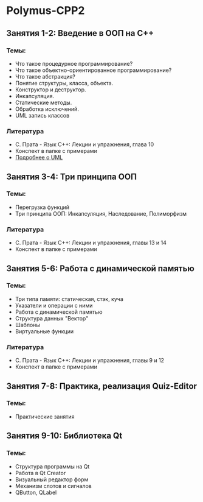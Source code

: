 # Polymus-CPP2

## Занятия 1-2: Введение в ООП на С++
### Темы:
  - Что такое процедурное программирование?
  - Что такое объектно-ориентированное программирование?
  - Что такое абстракция?
  - Понятие структуры, класса, объекта.
  - Конструктор и деструктор.
  - Инкапсуляция.
  - Статические методы.
  - Обработка исключений.
  - UML запись классов

### Литература
  - С. Прата - Язык С++: Лекции и упражнения, глава 10
  - Конспект в папке с примерами
  - [Подробнее о UML](https://habrahabr.ru/post/150041/)

## Занятия 3-4: Три принципа ООП
### Темы:
  - Перегрузка функций
  - Три принципа ООП: Инкапсуляция, Наследование, Полиморфизм

### Литература
  - С. Прата - Язык С++: Лекции и упражнения, главы 13 и 14
  - Конспект в папке с примерами
  
## Занятия 5-6: Работа с динамической памятью
### Темы:
  - Три типа памяти: статическая, стэк, куча
  - Указатели и операции с ними
  - Работа с динамической памятью
  - Структура данных "Вектор"
  - Шаблоны
  - Виртуальные функции

### Литература
  - С. Прата - Язык С++: Лекции и упражнения, главы 9 и 12
  - Конспект в папке с примерами
  
## Занятия 7-8: Практика, реализация Quiz-Editor
### Темы:
  - Практические занятия

## Занятия 9-10: Библиотека Qt
### Темы:
  - Структура программы на Qt
  - Работа в Qt Creator
  - Визуальный редактор форм
  - Механизм слотов и сигналов
  - QButton, QLabel
